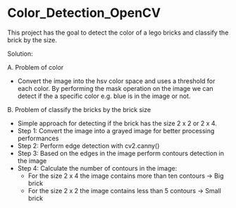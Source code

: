 # Color_Detection_OpenCV
This project has the goal to detect the color of a lego bricks and classify the
brick by the size.

Solution:

A. Problem of color
- Convert the image into the hsv color space and uses a threshold for each color.
   By performing the mask operation on the image we can detect if the a specific color
   e.g. blue is in the image or not.

B. Problem of classify the bricks by the brick size
- Simple approach for detecting if the brick has the size 2 x 2 or 2 x 4.
- Step 1: Convert the image into a grayed image for better processing performances
- Step 2: Perform edge detection with cv2.canny()
- Step 3: Based on the edges in the image perform contours detection in the image
- Step 4: Calculate the number of contours in the image:
    - For the size 2 x 4 the image contains more than ten contours -> Big brick
    - For the size 2 x 2 the image contains less than 5 contours -> Small brick
